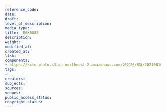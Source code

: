 ```yaml
---
reference_code: 
date: 
draft: 
level_of_description: 
media_type: 
title: _R6X0088
description: 
weight: 
modified_at: 
created_at: 
link: 
components:
- https://kctu-photo.s3.ap-northeast-2.amazonaws.com/2021년/8월/20210810_2021년+22기+민주노총+중앙통일선봉대+발대식/_R6X0088.jpg
tags:
- 
creators: 
subjects: 
sources: 
venues: 
public_access_status: 
copyright_status: 
---
```

